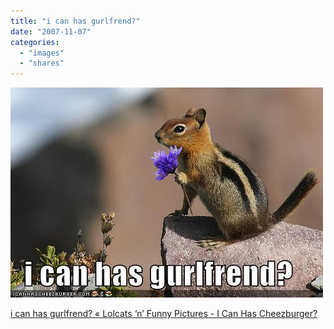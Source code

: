 ```yaml
---
title: "i can has gurlfrend?"
date: "2007-11-07"
categories: 
  - "images"
  - "shares"
---
```


![](images/4wnP83SaF1hykrrbxtPrYHeG_500.jpg)

[i can has gurlfrend? « Lolcats ‘n’ Funny Pictures - I Can Has Cheezburger?](http://icanhascheezburger.com/2007/11/07/i-can-has-gurlfrend/)
